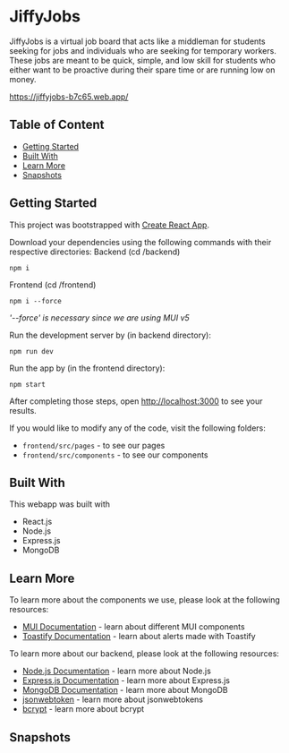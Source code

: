 # JiffyJobs

JiffyJobs is a virtual job board that acts like a middleman for students seeking for jobs and individuals who are seeking for temporary workers. These jobs are meant to be quick,  simple, and low skill for students who either want to be proactive during their spare time or are running low on money. 

https://jiffyjobs-b7c65.web.app/

## Table of Content 
* [Getting Started](#Getting-Started)
* [Built With](#Built-With)
* [Learn More](#Learn-More)
* [Snapshots](#Snapshots)

## Getting Started
This project was bootstrapped with [Create React App](https://github.com/facebook/create-react-app).

Download your dependencies using the following commands with their respective directories: 
Backend (cd /backend)
```
npm i
```
Frontend (cd /frontend)
```
npm i --force
```
<em>'--force' is necessary since we are using MUI v5</em>

Run the development server by (in backend directory):
```
npm run dev
```

Run the app by (in the frontend directory):
```
npm start
```

After completing those steps, open [http://localhost:3000](http://localhost:3000) to see your results. 

If you would like to modify any of the code, visit the following folders: 
- `frontend/src/pages` - to see our pages 
- `frontend/src/components` - to see our components

## Built With 
This webapp was built with 
- React.js
- Node.js
- Express.js
- MongoDB

## Learn More
To learn more about the components we use, please look at the following resources:

- [MUI Documentation](https://mui.com/material-ui/getting-started/) - learn about different MUI components
- [Toastify Documentation](https://www.npmjs.com/package/react-toastify) - learn about alerts made with Toastify


To learn more about our backend, please look at the following resources: 

- [Node.js Documentation](https://nodejs.org/docs/latest/api/) - learn more about Node.js
- [Express.js Documentation](https://expressjs.com/) - learn more about Express.js 
- [MongoDB Documentation](https://www.mongodb.com/docs/) - learn more about MongoDB
- [jsonwebtoken](https://www.npmjs.com/package/jsonwebtoken) - learn more about jsonwebtokens
- [bcrypt](https://www.npmjs.com/package/bcrypt) - learn more about bcrypt 

## Snapshots






